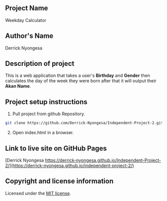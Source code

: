 ## Project Name
Weekday Calculator

## Author's Name
Derrick Nyongesa

## Description of project
This is a web application that takes a user's **Birthday** and **Gender** then calculates the day of the week they were born after that it will output their **Akan Name**.

## Project setup instructions

1. Pull project from github Repository.

```bash
git clone https://github.com/Derrick-Nyongesa/Independent-Project-2.git
``` 

2. Open index.html in a browser.

## Link to live site on GitHub Pages
[Derrick Nyongesa https://derrick-nyongesa.github.io/Independent-Project-2/](https://derrick-nyongesa.github.io/independent-project-2/)

## Copyright and license information
Licensed under the [MIT license](LICENSE).